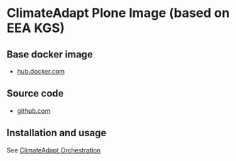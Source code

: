 # ClimateAdapt Plone Image (based on EEA KGS)

## Base docker image

 - [hub.docker.com](https://hub.docker.com/r/eeacms/plone-climateadapt)

## Source code

  - [github.com](http://github.com/eea/eea.docker.plone-climateadapt)

## Installation and usage

See [ClimateAdapt Orchestration](https://github.com/eea/eea.docker.climateadapt)
